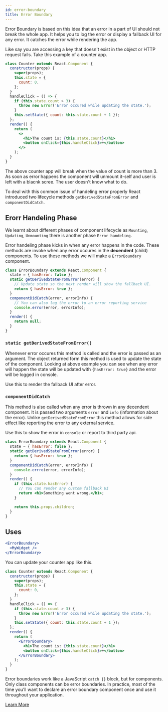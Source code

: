 ```yaml
---
id: error-boundary
title: Error Boundary
---
```


Error Boundary is based on this idea that an error in a part of UI should not break the whole app. It helps you to log the error or display a fallback UI for any error. It catches the error while rendering the app.

Like say you are accessing a key that doesn't exist in the object or HTTP request fails. Take this example of a counter app.

```jsx
class Counter extends React.Component {
  constructor(props) {
    super(props);
    this.state = {
      count: 0,
    };
  }
  handleClick = () => {
    if (this.state.count > 3) {
      throw new Error('Error occured while updating the state.');
    }
    this.setState({ count: this.state.count + 1 });
  };
  render() {
    return (
      <>
        <h1>The count is: {this.state.count}</h1>
        <button onClick={this.handleClick}>+</button>
      </>
    );
  }
}
```

The above counter app will break when the value of count is more than 3. As soon as error happens the component will unmount it-self and user is left with a blacnk scree. The user doesn't know what to do.

To deal with this common issue of handeling error properly React introduced two lifecycle methods `getDerivedStateFromError` and `componentDidCatch`.

## Erorr Handeling Phase

We learnt about different phases of component lifecycle as `Mounting`, `Updating`, `Unmounting` there is another phase `Error handeling`.

Error handeling phase kicks in when any error happens in the code. These methods are invoke when any error occures in the **decendent** (child) components. To use these methods we will make a `ErrorBoundary` component.

```jsx
class ErrorBoundary extends React.Component {
  state = { hasError: false };
  static getDerivedStateFromError(error) {
    // Update state so the next render will show the fallback UI.
    return { hasError: true };
  }
  componentDidCatch(error, errorInfo) {
    // You can also log the error to an error reporting service
    console.error(error, errorInfo);
  }
  render() {
    return null;
  }
}
```

### `static getDerivedStateFromError()`

Whenever error occures this method is called and the error is passed as an argument. The object returned form this method is used to update the state of the component. Looking at above example you can see when any error will happen the state will be updated with `{hasError: true}` and the error will be logged in console.

Use this to render the fallback UI after error.

### `componentDidCatch`

This method is also called when any error is thrown in any decendent component. It is passed two arguments `error` and `info` (information about the error). Unlike `getDerivedStateFromError` this method allows for side effect like reporting the error to any external service.

Use this to show the error in `console` or report to third party api.

```jsx
class ErrorBoundary extends React.Component {
  state = { hasError: false };
  static getDerivedStateFromError(error) {
    return { hasError: true };
  }
  componentDidCatch(error, errorInfo) {
    console.errro(error, errorInfo);
  }
  render() {
    if (this.state.hasError) {
      // You can render any custom fallback UI
      return <h1>Something went wrong.</h1>;
    }

    return this.props.children;
  }
}
```

## Uses

```jsx
<ErrorBoundary>
  <MyWidget />
</ErrorBoundary>
```

You can update your counter app like this.

```jsx
class Counter extends React.Component {
  constructor(props) {
    super(props);
    this.state = {
      count: 0,
    };
  }
  handleClick = () => {
    if (this.state.count > 3) {
      throw new Error('Error occured while updating the state.');
    }
    this.setState({ count: this.state.count + 1 });
  };
  render() {
    return (
      <ErrorBoundary>
        <h1>The count is: {this.state.count}</h1>
        <button onClick={this.handleClick}>+</button>
      </ErrorBoundary>
    );
  }
}
```

Error boundaries work like a JavaScript `catch {}` block, but for components. Only class components can be error boundaries. In practice, most of the time you’ll want to declare an error boundary component once and use it throughout your application.

[Learn More](https://reactjs.org/docs/error-boundaries.html)
